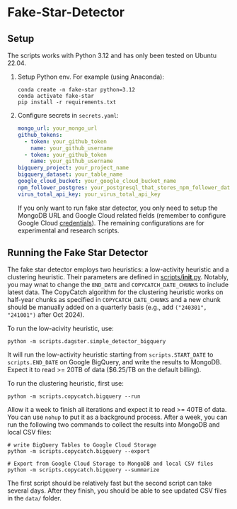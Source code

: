 # Fake-Star-Detector

## Setup

The scripts works with Python 3.12 and has only been tested on Ubuntu 22.04.

1. Setup Python env. For example (using Anaconda):

    ```shell
    conda create -n fake-star python=3.12
    conda activate fake-star
    pip install -r requirements.txt
    ```

2. Configure secrets in `secrets.yaml`:

    ```yaml
    mongo_url: your_mongo_url
    github_tokens:
      - token: your_github_token
        name: your_github_username
      - token: your_github_token
        name: your_github_username
    bigquery_project: your_project_name
    bigquery_dataset: your_table_name
    google_cloud_bucket: your_google_cloud_bucket_name
    npm_follower_postgres: your_postgresql_that_stores_npm_follower_dataset
    virus_total_api_key: your_virus_total_api_key
    ```

    If you only want to run fake star detector, you only need to setup the MongoDB URL and Google Cloud related fields (remember to configure Google Cloud [credentials](https://cloud.google.com/bigquery/docs/authentication#client-libs)). The remaining configurations are for experimental and research scripts.

## Running the Fake Star Detector

The fake star detector employs two heuristics: a low-activity heuristic and a clustering heuristic. Their parameters are defined in [scripts/__init__.py](scripts/__init__.py). Notably, you may wnat to change the `END_DATE` and `COPYCATCH_DATE_CHUNKS` to include latest data. The CopyCatch algorithm for the clustering heuristic works on half-year chunks as specified in `COPYCATCH_DATE_CHUNKS` and a new chunk should be manually added on a quarterly basis (e.g., add `("240301", "241001")` after Oct 2024).

To run the low-acivity heuristic, use:

```shell
python -m scripts.dagster.simple_detector_bigquery
```

It will run the low-activity heuristic starting from `scripts.START_DATE` to `scripts.END_DATE` on Google BigQuery, and write the results to MongoDB. Expect it to read >= 20TB of data ($6.25/TB on the default billing).

To run the clustering heuristic, first use:

```shell
python -m scripts.copycatch.bigquery --run
```

Allow it a week to finish all iterations and expect it to read >= 40TB of data. You can use `nohup` to put it as a background process. After a week, you can run the following two commands to collect the results into MongoDB and local CSV files:

```shell
# write BigQuery Tables to Google Cloud Storage
python -m scripts.copycatch.bigquery --export
```

```shell
# Export from Google Cloud Storage to MongoDB and local CSV files
python -m scripts.copycatch.bigquery --summarize 
```

The first script should be relatively fast but the second script can take several days. After they finish, you should be able to see updated CSV files in the `data/` folder.
